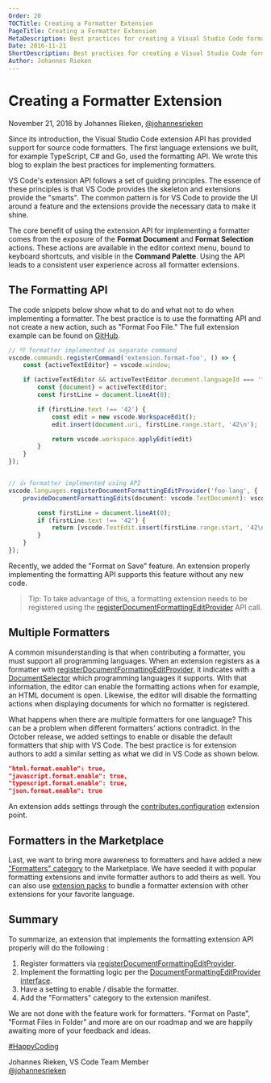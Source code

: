 ```yaml
---
Order: 20
TOCTitle: Creating a Formatter Extension
PageTitle: Creating a Formatter Extension
MetaDescription: Best practices for creating a Visual Studio Code formatter extension.
Date: 2016-11-21
ShortDescription: Best practices for creating a Visual Studio Code formatter extension.
Author: Johannes Rieken
---
```


# Creating a Formatter Extension

November 21, 2016 by Johannes Rieken, [@johannesrieken](https://twitter.com/johannesrieken)

Since its introduction, the Visual Studio Code extension API has provided support for source code formatters. The first language extensions we built, for example TypeScript, C# and Go, used the formatting API. We wrote this blog to explain the best practices for implementing formatters.

VS Code's extension API follows a set of guiding principles. The essence of these principles is that VS Code provides the skeleton and extensions provide the "smarts". The common pattern is for VS Code to provide the UI around a feature and the extensions provide the necessary data to make it shine.

The core benefit of using the extension API for implementing a formatter comes from the exposure of the **Format Document** and **Format Selection** actions. These actions are available in the editor context menu, bound to keyboard shortcuts, and visible in the **Command Palette**. Using the API leads to a consistent user experience across all formatter extensions.

## The Formatting API

The code snippets below show what to do and what not to do when implementing a formatter. The best practice is to use the formatting API and not create a new action, such as "Format Foo File." The full extension example can be found on [GitHub](https://github.com/jrieken/vscode-formatter-sample).

```typescript
// 👎 formatter implemented as separate command
vscode.commands.registerCommand('extension.format-foo', () => {
    const {activeTextEditor} = vscode.window;

    if (activeTextEditor && activeTextEditor.document.languageId === 'foo-lang') {
        const {document} = activeTextEditor;
        const firstLine = document.lineAt(0);

        if (firstLine.text !== '42') {
            const edit = new vscode.WorkspaceEdit();
            edit.insert(document.uri, firstLine.range.start, '42\n');

            return vscode.workspace.applyEdit(edit)
        }
    }
});


// 👍 formatter implemented using API
vscode.languages.registerDocumentFormattingEditProvider('foo-lang', {
    provideDocumentFormattingEdits(document: vscode.TextDocument): vscode.TextEdit[] {

        const firstLine = document.lineAt(0);
        if (firstLine.text !== '42') {
            return [vscode.TextEdit.insert(firstLine.range.start, '42\n')];
        }
    }
});
```

Recently, we added the "Format on Save" feature. An extension properly implementing the formatting API supports this feature without any new code.

> Tip: To take advantage of this, a formatting extension needs to be registered using the [registerDocumentFormattingEditProvider](https://github.com/Microsoft/vscode/blob/master/src/vs/vscode.d.ts#L4172) API call.

## Multiple Formatters

A common misunderstanding is that when contributing a formatter, you must support all programming languages. When an extension registers as a formatter with [registerDocumentFormattingEditProvider](https://github.com/Microsoft/vscode/blob/master/src/vs/vscode.d.ts#L4172), it indicates with a [DocumentSelector](https://github.com/Microsoft/vscode/blob/master/src/vs/vscode.d.ts#L1501) which programming languages it supports. With that information, the editor can enable the formatting actions when for example, an HTML document is open. Likewise, the editor will disable the formatting actions when displaying documents for which no formatter is registered.

What happens when there are multiple formatters for one language? This can be a problem when different formatters' actions contradict. In the October release, we added settings to enable or disable the default formatters that ship with VS Code. The best practice is for extension authors to add a similar setting as what we did in VS Code as shown below.

```json
"html.format.enable": true,
"javascript.format.enable": true,
"typescript.format.enable": true,
"json.format.enable": true
```

An extension adds settings through the [contributes.configuration](/docs/extensionAPI/extension-points.md#contributesconfiguration) extension point.

## Formatters in the Marketplace

Last, we want to bring more awareness to formatters and have added a new ["Formatters" category](https://marketplace.visualstudio.com/search?target=VSCode&category=Formatters&sortBy=Downloads) to the Marketplace. We have seeded it with popular formatting extensions and invite formatter authors to add theirs as well. You can also use [extension packs](/updates/v1_7#_extension-packs) to bundle a formatter extension with other extensions for your favorite language.

## Summary

To summarize, an extension that implements the formatting extension API properly will do the following :

1. Register formatters via [registerDocumentFormattingEditProvider](https://github.com/Microsoft/vscode/blob/master/src/vs/vscode.d.ts#L4172).  
2. Implement the formatting logic per the [DocumentFormattingEditProvider interface](https://github.com/Microsoft/vscode/blob/master/src/vs/vscode.d.ts#L2143).
3. Have a setting to enable / disable the formatter.
4. Add the "Formatters" category to the extension manifest.

We are not done with the feature work for formatters. "Format on Paste", "Format Files in Folder" and more are on our roadmap and we are happily awaiting more of your feedback and ideas.

[#HappyCoding](https://twitter.com/hashtag/HappyCoding?src=hash)

Johannes Rieken, VS Code Team Member <br>
[@johannesrieken](https://twitter.com/johannesrieken)